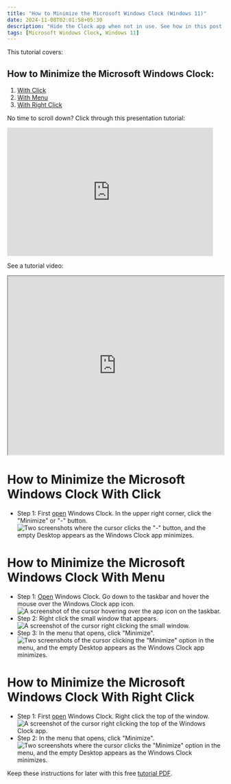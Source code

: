 ```yaml
---
title: "How to Minimize the Microsoft Windows Clock (Windows 11)"
date: 2024-11-08T02:01:58+05:30
description: "Hide the Clock app when not in use. See how in this post."
tags: [Microsoft Windows Clock, Windows 11]
---
```

This tutorial covers:

## How to Minimize the Microsoft Windows Clock:
1. [With Click](#1)
2. [With Menu](#2)
3. [With Right Click](#3)

<p>No time to scroll down? Click through this presentation tutorial:</p>
<iframe src="https://docs.google.com/presentation/d/1SYz1ip0HcDwZ5wj_qVPDyv3QLKZr_hePhlfJDilb5Tg/embed?start=false&loop=false&delayms=3000" frameborder="0" width="480" height="299" allowfullscreen="true" mozallowfullscreen="true" webkitallowfullscreen="true"></iframe>

<br />

See a tutorial video:
<iframe class="BLOG_video_class" allowfullscreen="" youtube-src-id="pGn0MPo3f1U" width="100%" height="416" src="https://www.youtube.com/embed/pGn0MPo3f1U"></iframe>

<br />

<h1 id="1">How to Minimize the Microsoft Windows Clock With Click</h1>

* Step 1: First [open](https://qhtutorials.github.io/posts/how-to-open-microsoft-windows-clock/) Windows Clock. In the upper right corner, click the "Minimize" or "-" button. <div class="stepimage">![Two screenshots where the cursor clicks the "-" button, and the empty Desktop appears as the Windows Clock app minimizes.](blogclickminimize.png "Click 'X' ")</div>

<h1 id="2">How to Minimize the Microsoft Windows Clock With Menu</h1>

* Step 1: [Open](https://qhtutorials.github.io/posts/how-to-open-microsoft-windows-clock/) Windows Clock. Go down to the taskbar and hover the mouse over the Windows Clock app icon. <div class="stepimage">![A screenshot of the cursor hovering over the app icon on the taskbar.](bloghoveroverappiconedit.png "Hover over the app icon")</div>
* Step 2: Right click the small window that appears. <div class="stepimage">![A screenshot of the cursor right clicking the small window.](blogrightclicksmallwindowedit.png "Right click the small window")</div>
* Step 3: In the menu that opens, click "Minimize". <div class="stepimage">![Two screenshots of the cursor clicking the "Minimize" option in the menu, and the empty Desktop appears as the Windows Clock app minimizes.](bloghoverrightclickminimize.png "Click 'Minimize' ")</div>

<h1 id="3">How to Minimize the Microsoft Windows Clock With Right Click</h1>

* Step 1: First [open](https://qhtutorials.github.io/posts/how-to-open-microsoft-windows-clock/) Windows Clock. Right click the top of the window. <div class="stepimage">![A screenshot of the cursor right clicking the top of the Windows Clock app.](blogrightclicktopminimize1edit.png "Right click the top of the window")</div>
* Step 2: In the menu that opens, click "Minimize". <div class="stepimage">![Two screenshots where the cursor clicks the "Minimize" option in the menu, and the empty Desktop appears as the Windows Clock minimizes.](blogrightclickminimize.png "Click 'Minimize' ")</div>

Keep these instructions for later with this free [tutorial PDF](https://drive.google.com/file/d/1EYmzLwrXSjfVwZDsIB_kZMDPy31qn-h8/view?usp=sharing).

<br />







